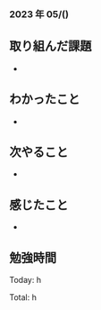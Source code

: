 ### 2023 年 05/()

## 取り組んだ課題

-

## わかったこと

-

## 次やること

-

## 感じたこと

-

## 勉強時間

Today: h

Total: h
